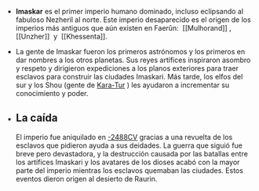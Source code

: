 - **Imaskar** es el primer imperio humano dominado, incluso eclipsando al fabuloso Nezheril al norte. Este imperio desaparecido es el origen de los imperios más antiguos que aún existen en Faerûn:  [[Mulhorand]] ,  [[Unzher]]  y  [[Khessenta]].
- La gente de Imaskar fueron los primeros astrónomos y los primeros en dar nombres a los otros planetas. Sus reyes artífices inspiraron asombro y respeto y dirigieron expediciones a los planos exteriores para traer esclavos para construir las ciudades Imaskari. Más tarde, los elfos del sur y los Shou (gente de [Kara-Tur](https://es.frwiki.wiki/wiki/Kara-Tur) ) les ayudaron a incrementar su conocimiento y poder.
- ## La caída
  
  El imperio fue aniquilado en [-2488](https://es.frwiki.wiki/wiki/Histoire_des_Royaumes_oubli%C3%A9s#-2488_CV)[CV](https://es.frwiki.wiki/wiki/Calendriers_des_Royaumes_oubli%C3%A9s#Le_d%C3%A9compte_des_ann%C3%A9es) gracias a una revuelta de los esclavos que pidieron ayuda a sus deidades. La guerra que siguió fue breve pero devastadora, y la destrucción causada por las batallas entre los artífices Imaskari y los avatares de los dioses acabó con la mayor parte del imperio mientras los esclavos quemaban las ciudades. Estos eventos dieron origen al desierto de Raurin.
